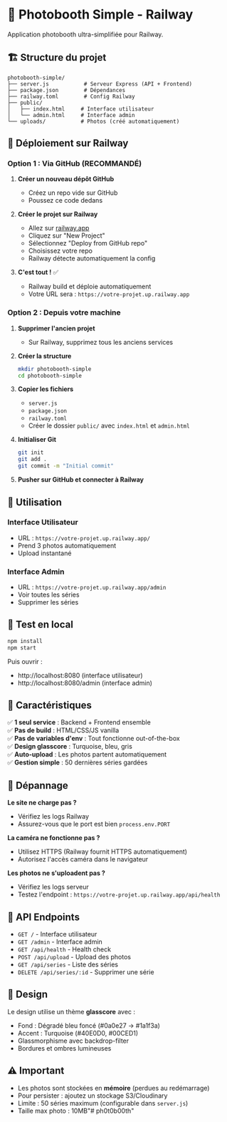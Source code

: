 # 📸 Photobooth Simple - Railway

Application photobooth ultra-simplifiée pour Railway.

## 🏗️ Structure du projet

```
photobooth-simple/
├── server.js           # Serveur Express (API + Frontend)
├── package.json        # Dépendances
├── railway.toml        # Config Railway
├── public/            
│   ├── index.html     # Interface utilisateur
│   └── admin.html     # Interface admin
└── uploads/           # Photos (créé automatiquement)
```

## 🚀 Déploiement sur Railway

### Option 1 : Via GitHub (RECOMMANDÉ)

1. **Créer un nouveau dépôt GitHub**
   - Créez un repo vide sur GitHub
   - Poussez ce code dedans

2. **Créer le projet sur Railway**
   - Allez sur [railway.app](https://railway.app)
   - Cliquez sur "New Project"
   - Sélectionnez "Deploy from GitHub repo"
   - Choisissez votre repo
   - Railway détecte automatiquement la config

3. **C'est tout !** ✅
   - Railway build et déploie automatiquement
   - Votre URL sera : `https://votre-projet.up.railway.app`

### Option 2 : Depuis votre machine

1. **Supprimer l'ancien projet**
   - Sur Railway, supprimez tous les anciens services

2. **Créer la structure**
   ```bash
   mkdir photobooth-simple
   cd photobooth-simple
   ```

3. **Copier les fichiers**
   - `server.js`
   - `package.json`
   - `railway.toml`
   - Créer le dossier `public/` avec `index.html` et `admin.html`

4. **Initialiser Git**
   ```bash
   git init
   git add .
   git commit -m "Initial commit"
   ```

5. **Pusher sur GitHub et connecter à Railway**

## 📱 Utilisation

### Interface Utilisateur
- URL : `https://votre-projet.up.railway.app/`
- Prend 3 photos automatiquement
- Upload instantané

### Interface Admin
- URL : `https://votre-projet.up.railway.app/admin`
- Voir toutes les séries
- Supprimer les séries

## 🔧 Test en local

```bash
npm install
npm start
```

Puis ouvrir :
- http://localhost:8080 (interface utilisateur)
- http://localhost:8080/admin (interface admin)

## 🎯 Caractéristiques

✅ **1 seul service** : Backend + Frontend ensemble  
✅ **Pas de build** : HTML/CSS/JS vanilla  
✅ **Pas de variables d'env** : Tout fonctionne out-of-the-box  
✅ **Design glasscore** : Turquoise, bleu, gris  
✅ **Auto-upload** : Les photos partent automatiquement  
✅ **Gestion simple** : 50 dernières séries gardées  

## 🐛 Dépannage

**Le site ne charge pas ?**
- Vérifiez les logs Railway
- Assurez-vous que le port est bien `process.env.PORT`

**La caméra ne fonctionne pas ?**
- Utilisez HTTPS (Railway fournit HTTPS automatiquement)
- Autorisez l'accès caméra dans le navigateur

**Les photos ne s'uploadent pas ?**
- Vérifiez les logs serveur
- Testez l'endpoint : `https://votre-projet.up.railway.app/api/health`

## 📝 API Endpoints

- `GET /` - Interface utilisateur
- `GET /admin` - Interface admin
- `GET /api/health` - Health check
- `POST /api/upload` - Upload des photos
- `GET /api/series` - Liste des séries
- `DELETE /api/series/:id` - Supprimer une série

## 🎨 Design

Le design utilise un thème **glasscore** avec :
- Fond : Dégradé bleu foncé (#0a0e27 → #1a1f3a)
- Accent : Turquoise (#40E0D0, #00CED1)
- Glassmorphisme avec backdrop-filter
- Bordures et ombres lumineuses

## ⚠️ Important

- Les photos sont stockées en **mémoire** (perdues au redémarrage)
- Pour persister : ajoutez un stockage S3/Cloudinary
- Limite : 50 séries maximum (configurable dans `server.js`)
- Taille max photo : 10MB"# ph0t0b00th" 

